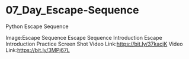 # 07_Day_Escape-Sequence
Python Escape Sequence

Image:Escape Sequence
Escape Sequence Introduction
Escape Introduction
Practice Screen Shot
Video Link:https://bit.ly/37kacjK
Video Link:https://bit.ly/3MPj67L


